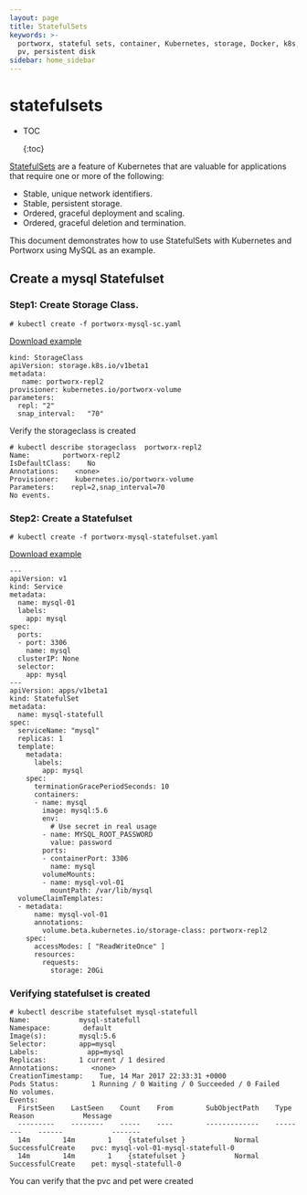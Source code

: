 ```yaml
---
layout: page
title: StatefulSets
keywords: >-
  portworx, stateful sets, container, Kubernetes, storage, Docker, k8s, flexvol,
  pv, persistent disk
sidebar: home_sidebar
---
```


# statefulsets

* TOC

  {:toc}

[StatefulSets](https://kubernetes.io/docs/tutorials/stateful-application/basic-stateful-set/) are a feature of Kubernetes that are valuable for applications that require one or more of the following:

* Stable, unique network identifiers.
* Stable, persistent storage.
* Ordered, graceful deployment and scaling.
* Ordered, graceful deletion and termination.

This document demonstrates how to use StatefulSets with Kubernetes and Portworx using MySQL as an example.

## Create a mysql Statefulset

### Step1: Create Storage Class.

```text
# kubectl create -f portworx-mysql-sc.yaml
```

[Download example](https://github.com/venkatpx/px-docs/tree/3f39ba94d6d6d91385dcd6792eb6da61d0016b4d/k8s-samples/portworx-mysql-sc.yaml?raw=true)

```text
kind: StorageClass
apiVersion: storage.k8s.io/v1beta1
metadata:
   name: portworx-repl2
provisioner: kubernetes.io/portworx-volume
parameters:
  repl: "2"
  snap_interval:   "70"
```

Verify the storageclass is created

```text
# kubectl describe storageclass  portworx-repl2
Name:        portworx-repl2
IsDefaultClass:    No
Annotations:    <none>
Provisioner:    kubernetes.io/portworx-volume
Parameters:    repl=2,snap_interval=70
No events.
```

### Step2: Create a Statefulset

```text
# kubectl create -f portworx-mysql-statefulset.yaml
```

[Download example](https://github.com/venkatpx/px-docs/tree/3f39ba94d6d6d91385dcd6792eb6da61d0016b4d/k8s-samples/portworx-mysql-statefulset.yaml?raw=true)

```text
---
apiVersion: v1
kind: Service
metadata:
  name: mysql-01
  labels:
    app: mysql
spec:
  ports:
  - port: 3306
    name: mysql
  clusterIP: None
  selector:
    app: mysql
---
apiVersion: apps/v1beta1
kind: StatefulSet
metadata:
  name: mysql-statefull
spec:
  serviceName: "mysql"
  replicas: 1
  template:
    metadata:
      labels:
        app: mysql
    spec:
      terminationGracePeriodSeconds: 10
      containers:
      - name: mysql
        image: mysql:5.6
        env:
          # Use secret in real usage
        - name: MYSQL_ROOT_PASSWORD
          value: password
        ports:
        - containerPort: 3306
          name: mysql
        volumeMounts:
        - name: mysql-vol-01
          mountPath: /var/lib/mysql
  volumeClaimTemplates:
  - metadata:
      name: mysql-vol-01
      annotations:
        volume.beta.kubernetes.io/storage-class: portworx-repl2
    spec:
      accessModes: [ "ReadWriteOnce" ]
      resources:
        requests:
          storage: 20Gi
```

### Verifying statefulset is created

```text
# kubectl describe statefulset mysql-statefull
Name:            mysql-statefull
Namespace:        default
Image(s):        mysql:5.6
Selector:        app=mysql
Labels:            app=mysql
Replicas:        1 current / 1 desired
Annotations:        <none>
CreationTimestamp:    Tue, 14 Mar 2017 22:33:31 +0000
Pods Status:        1 Running / 0 Waiting / 0 Succeeded / 0 Failed
No volumes.
Events:
  FirstSeen    LastSeen    Count    From        SubObjectPath    Type        Reason            Message
  ---------    --------    -----    ----        -------------    --------    ------            -------
  14m        14m        1    {statefulset }            Normal        SuccessfulCreate    pvc: mysql-vol-01-mysql-statefull-0
  14m        14m        1    {statefulset }            Normal        SuccessfulCreate    pet: mysql-statefull-0
```

You can verify that the pvc and pet were created

